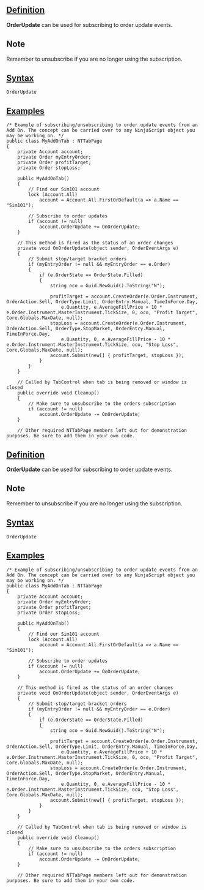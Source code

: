 ## [Definition](https://developer.ninjatrader.com/docs/desktop/orderupdate\#definition)

**OrderUpdate** can be used for subscribing to order update events.

## Note

Remember to unsubscribe if you are no longer using the subscription.

## [Syntax](https://developer.ninjatrader.com/docs/desktop/orderupdate\#syntax)

`OrderUpdate`

## [Examples](https://developer.ninjatrader.com/docs/desktop/orderupdate\#examples)

```jsx-150469391 csharp
/* Example of subscribing/unsubscribing to order update events from an Add On. The concept can be carried over to any NinjaScript object you may be working on. */
public class MyAddOnTab : NTTabPage
{
    private Account account;
    private Order myEntryOrder;
    private Order profitTarget;
    private Order stopLoss;

    public MyAddOnTab()
    {
        // Find our Sim101 account
        lock (Account.All)
            account = Account.All.FirstOrDefault(a => a.Name == "Sim101");

        // Subscribe to order updates
        if (account != null)
            account.OrderUpdate += OnOrderUpdate;
    }

    // This method is fired as the status of an order changes
    private void OnOrderUpdate(object sender, OrderEventArgs e)
    {
        // Submit stop/target bracket orders
        if (myEntryOrder != null && myEntryOrder == e.Order)
        {
            if (e.OrderState == OrderState.Filled)
            {
                string oco = Guid.NewGuid().ToString("N");

                profitTarget = account.CreateOrder(e.Order.Instrument, OrderAction.Sell, OrderType.Limit, OrderEntry.Manual, TimeInForce.Day,
                    e.Quantity, e.AverageFillPrice + 10 * e.Order.Instrument.MasterInstrument.TickSize, 0, oco, "Profit Target", Core.Globals.MaxDate, null);
                stopLoss = account.CreateOrder(e.Order.Instrument, OrderAction.Sell, OrderType.StopMarket, OrderEntry.Manual, TimeInForce.Day,
                    e.Quantity, 0, e.AverageFillPrice - 10 * e.Order.Instrument.MasterInstrument.TickSize, oco, "Stop Loss", Core.Globals.MaxDate, null);
                account.Submit(new[] { profitTarget, stopLoss });
            }
        }
    }

    // Called by TabControl when tab is being removed or window is closed
    public override void Cleanup()
    {
        // Make sure to unsubscribe to the orders subscription
        if (account != null)
            account.OrderUpdate -= OnOrderUpdate;
    }

    // Other required NTTabPage members left out for demonstration purposes. Be sure to add them in your own code.

```

## [Definition](https://developer.ninjatrader.com/docs/desktop/orderupdate\#definition)

**OrderUpdate** can be used for subscribing to order update events.

## Note

Remember to unsubscribe if you are no longer using the subscription.

## [Syntax](https://developer.ninjatrader.com/docs/desktop/orderupdate\#syntax)

`OrderUpdate`

## [Examples](https://developer.ninjatrader.com/docs/desktop/orderupdate\#examples)

```jsx-150469391 csharp
/* Example of subscribing/unsubscribing to order update events from an Add On. The concept can be carried over to any NinjaScript object you may be working on. */
public class MyAddOnTab : NTTabPage
{
    private Account account;
    private Order myEntryOrder;
    private Order profitTarget;
    private Order stopLoss;

    public MyAddOnTab()
    {
        // Find our Sim101 account
        lock (Account.All)
            account = Account.All.FirstOrDefault(a => a.Name == "Sim101");

        // Subscribe to order updates
        if (account != null)
            account.OrderUpdate += OnOrderUpdate;
    }

    // This method is fired as the status of an order changes
    private void OnOrderUpdate(object sender, OrderEventArgs e)
    {
        // Submit stop/target bracket orders
        if (myEntryOrder != null && myEntryOrder == e.Order)
        {
            if (e.OrderState == OrderState.Filled)
            {
                string oco = Guid.NewGuid().ToString("N");

                profitTarget = account.CreateOrder(e.Order.Instrument, OrderAction.Sell, OrderType.Limit, OrderEntry.Manual, TimeInForce.Day,
                    e.Quantity, e.AverageFillPrice + 10 * e.Order.Instrument.MasterInstrument.TickSize, 0, oco, "Profit Target", Core.Globals.MaxDate, null);
                stopLoss = account.CreateOrder(e.Order.Instrument, OrderAction.Sell, OrderType.StopMarket, OrderEntry.Manual, TimeInForce.Day,
                    e.Quantity, 0, e.AverageFillPrice - 10 * e.Order.Instrument.MasterInstrument.TickSize, oco, "Stop Loss", Core.Globals.MaxDate, null);
                account.Submit(new[] { profitTarget, stopLoss });
            }
        }
    }

    // Called by TabControl when tab is being removed or window is closed
    public override void Cleanup()
    {
        // Make sure to unsubscribe to the orders subscription
        if (account != null)
            account.OrderUpdate -= OnOrderUpdate;
    }

    // Other required NTTabPage members left out for demonstration purposes. Be sure to add them in your own code.

```